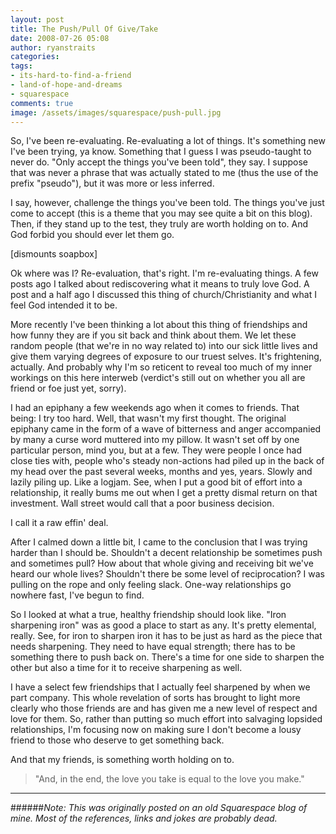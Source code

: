 ```yaml
---
layout: post
title: The Push/Pull Of Give/Take
date: 2008-07-26 05:08
author: ryanstraits
categories: 
tags:
- its-hard-to-find-a-friend
- land-of-hope-and-dreams
- squarespace
comments: true
image: /assets/images/squarespace/push-pull.jpg
---
```


So, I've been re-evaluating. Re-evaluating a lot of things. It's something new I've been trying, ya know. Something that I guess I was pseudo-taught to never do. "Only accept the things you've been told", they say. I suppose that was never a phrase that was actually stated to me (thus the use of the prefix "pseudo"), but it was more or less inferred.

<!-- break -->

I say, however, challenge the things you've been told. The things you've just come to accept (this is a theme that you may see quite a bit on this blog). Then, if they stand up to the test, they truly are worth holding on to. And God forbid you should ever let them go.

[dismounts soapbox]

Ok where was I? Re-evaluation, that's right. I'm re-evaluating things. A few posts ago I talked about rediscovering what it means to truly love God. A post and a half ago I discussed this thing of church/Christianity and what I feel God intended it to be.

More recently I've been thinking a lot about this thing of friendships and how funny they are if you sit back and think about them. We let these random people (that we're in no way related to) into our sick little lives and give them varying degrees of exposure to our truest selves. It's frightening, actually. And probably why I'm so reticent to reveal too much of my inner workings on this here interweb (verdict's still out on whether you all are friend or foe just yet, sorry).

I had an epiphany a few weekends ago when it comes to friends. That being: I try too hard. Well, that wasn't my first thought. The original epiphany came in the form of a wave of bitterness and anger accompanied by many a curse word muttered into my pillow. It wasn't set off by one particular person, mind you, but at a few. They were people I once had close ties with, people who's steady non-actions had piled up in the back of my head over the past several weeks, months and yes, years. Slowly and lazily piling up. Like a logjam. See, when I put a good bit of effort into a relationship, it really bums me out when I get a pretty dismal return on that investment. Wall street would call that a poor business decision.

I call it a raw effin' deal.

After I calmed down a little bit, I came to the conclusion that I was trying harder than I should be. Shouldn't a decent relationship be sometimes push and sometimes pull? How about that whole giving and receiving bit we've heard our whole lives? Shouldn't there be some level of reciprocation? I was pulling on the rope and only feeling slack. One-way relationships go nowhere fast, I've begun to find.

So I looked at what a true, healthy friendship should look like. "Iron sharpening iron" was as good a place to start as any. It's pretty elemental, really. See, for iron to sharpen iron it has to be just as hard as the piece that needs sharpening. They need to have equal strength; there has to be something there to push back on. There's a time for one side to sharpen the other but also a time for it to receive sharpening as well.

I have a select few friendships that I actually feel sharpened by when we part company. This whole revelation of sorts has brought to light more clearly who those friends are and has given me a new level of respect and love for them. So, rather than putting so much effort into salvaging lopsided relationships, I'm focusing now on making sure I don't become a lousy friend to those who deserve to get something back.

And that my friends, is something worth holding on to.

> "And, in the end, the love you take is equal to the love you make."

---

######*Note: This was originally posted on an old Squarespace blog of mine. Most of the references, links and jokes are probably dead.*


